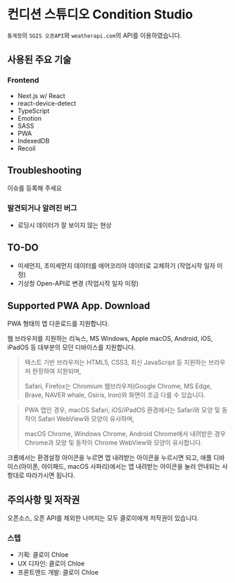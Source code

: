 # 컨디션 스튜디오 Condition Studio

`통계청`의 `SGIS 오픈API`와 `weatherapi.com`의 API를 이용하였습니다.

## 사용된 주요 기술

### Frontend

- Next.js w/ React
- react-device-detect
- TypeScript
- Emotion
- SASS
- PWA
- IndexedDB
- Recoil

## Troubleshooting

이슈를 등록해 주세요

### 발견되거나 알려진 버그

- 로딩시 데이터가 잘 보이지 않는 현상

## TO-DO

- 미세먼지, 초미세먼지 데이터를 에어코리아 데이터로 교체하기 (작업시작 일자 미정)
- 기상청 Open-API로 변경 (작업시작 일자 미정)

## Supported PWA App. Download

PWA 형태의 앱 다운로드를 지원합니다.

웹 브라우저를 지원하는 리눅스, MS Windows, Apple macOS, Android, iOS, iPadOS 등 대부분의 모던 디바이스를 지원합니다.

> 텍스트 기반 브라우저는 HTML5, CSS3, 최신 JavaScript 등 지원하는 브라우저 한정하여 지원되며,
>
> Safari, Firefox는 Chromium 웹브라우저(Google Chrome, MS Edge, Brave, NAVER whale, Osiris, Iron)와 화면이 조금 다를 수 있습니다.

> PWA 앱인 경우, macOS Safari, iOS/iPadOS 환경에서는 Safari와 모양 및 동작이 Safari WebView와 모양이 유사하며,
>
> macOS Chrome, Windows Chrome, Android Chrome에서 내려받은 경우 Chrome과 모양 및 동작이 Chrome WebView와 모양이 유사합니다.

크롬에서는 환경설정 아이콘을 누르면 앱 내려받는 아이콘을 누르시면 되고, 애플 디바이스(아이폰, 아이패드, macOS 사파리)에서는 앱 내려받는 아이콘을 눌러 안내되는 사항대로 따라가시면 됩니다.

## 주의사항 및 저작권

오픈소스, 오픈 API를 제외한 나머지는 모두 클로이에게 저작권이 있습니다.

### 스텝

- 기획: 클로이 Chloe
- UX 디자인: 클로이 Chloe
- 프론트엔드 개발: 클로이 Chloe
